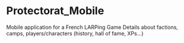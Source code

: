 # Protectorat_Mobile
Mobile application for a French LARPing Game
Details about factions, camps, players/characters (history, hall of fame, XPs...)
